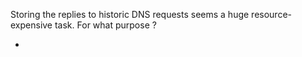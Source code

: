 Storing the replies to historic DNS requests seems a huge resource-expensive task. For what purpose ?

- 
